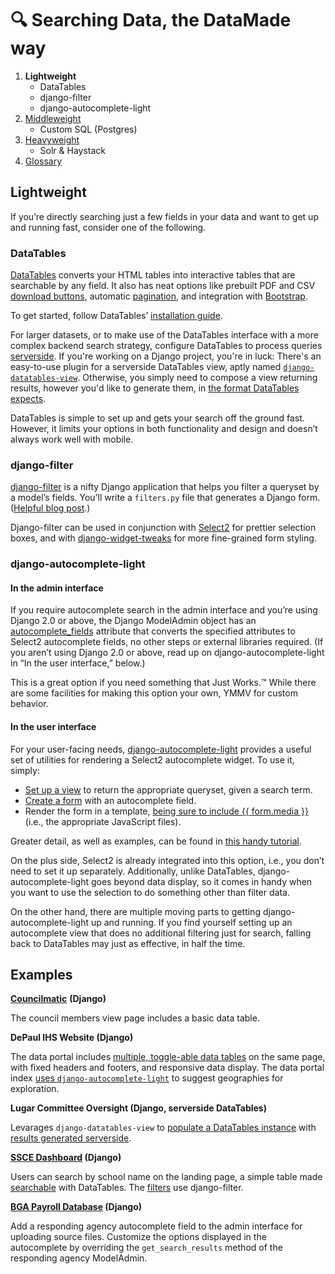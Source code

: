 # 🔍 Searching Data, the DataMade way

1. **Lightweight**
    - DataTables
    - django-filter
    - django-autocomplete-light
2. [Middleweight](02-middleweight.md)
    - Custom SQL (Postgres)
3. [Heavyweight](03-heavyweight.md)
   - Solr & Haystack
4. [Glossary](glossary.md)

## Lightweight

If you’re directly searching just a few fields in your data and want to get up and running fast, consider one of the following.

### DataTables

[DataTables](https://datatables.net/) converts your HTML tables into interactive tables that are searchable by any field. It also has neat options like prebuilt PDF and CSV [download buttons](https://datatables.net/extensions/buttons/examples/initialisation/export.html), automatic [pagination](https://datatables.net/reference/option/paging), and integration with [Bootstrap](https://datatables.net/examples/styling/bootstrap4).

To get started, follow DataTables’ [installation guide](https://datatables.net/manual/installation).

For larger datasets, or to make use of the DataTables interface with a more complex backend search strategy, configure DataTables to process queries [serverside](https://datatables.net/manual/server-side). If you're working on a Django project, you're in luck: There's an easy-to-use plugin for a serverside DataTables view, aptly named [`django-datatables-view`](https://pypi.org/project/django-datatables-view/). Otherwise, you simply need to compose a view returning results, however you'd like to generate them, in [the format DataTables expects](https://datatables.net/manual/server-side#Example-data).

DataTables is simple to set up and gets your search off the ground fast. However, it limits your options in both functionality and design and doesn’t always work well with mobile.

### django-filter

[django-filter](https://django-filter.readthedocs.io/en/master/) is a nifty Django application that helps you filter a queryset by a model’s fields. You’ll write a `filters.py` file that generates a Django form. ([Helpful blog post](https://simpleisbetterthancomplex.com/tutorial/2016/11/28/how-to-filter-querysets-dynamically.html).)

Django-filter can be used in conjunction with [Select2](https://select2.org/) for prettier selection boxes, and with [django-widget-tweaks](https://github.com/jazzband/django-widget-tweaks) for more fine-grained form styling.

### django-autocomplete-light

#### In the admin interface

If you require autocomplete search in the admin interface and you’re using Django 2.0 or above, the Django ModelAdmin object has an [autocomplete_fields](https://docs.djangoproject.com/en/2.1/ref/contrib/admin/#django.contrib.admin.ModelAdmin.autocomplete_fields) attribute that converts the specified attributes to Select2 autocomplete fields, no other steps or external libraries required. (If you aren’t using Django 2.0 or above, read up on django-autocomplete-light in “In the user interface,” below.)

This is a great option if you need something that Just Works.™ While there are some facilities for making this option your own, YMMV for custom behavior.

#### In the user interface

For your user-facing needs, [django-autocomplete-light](https://django-autocomplete-light.readthedocs.io/en/master/index.html) provides a useful set of utilities for rendering a Select2 autocomplete widget. To use it, simply:

* [Set up a view](https://django-autocomplete-light.readthedocs.io/en/master/tutorial.html#create-an-autocomplete-view) to return the appropriate queryset, given a search term.
* [Create a form](https://django-autocomplete-light.readthedocs.io/en/master/tutorial.html#use-the-view-in-a-form-widget) with an autocomplete field.
* Render the form in a template, [being sure to include {{ form.media }}](https://django-autocomplete-light.readthedocs.io/en/master/tutorial.html#using-autocompletes-outside-the-admin) (i.e., the appropriate JavaScript files).

Greater detail, as well as examples, can be found in [this handy tutorial](https://django-autocomplete-light.readthedocs.io/en/master/tutorial.html).

On the plus side, Select2 is already integrated into this option, i.e., you don’t need to set it up separately. Additionally, unlike DataTables, django-autocomplete-light goes beyond data display, so it comes in handy when you want to use the selection to do something other than filter data.

On the other hand, there are multiple moving parts to getting django-autocomplete-light up and running. If you find yourself setting up an autocomplete view that does no additional filtering just for search, falling back to DataTables may just as effective, in half the time.

## Examples

**[Councilmatic](https://github.com/datamade/la-metro-councilmatic/blob/master/lametro/templates/lametro/board_members.html#L165)** **(Django)**

The council members view page includes a basic data table.

**DePaul IHS Website (Django)**

The data portal includes [multiple, toggle-able data tables](https://github.com/datamade/ihs-website-v2/blob/34966e62612b96c18235e46adf6d11d0d465548e/templates/dataportal/datatables_index.html) on the same page, with fixed headers and footers, and responsive data display. The data portal index [uses `django-autocomplete-light`](https://github.com/datamade/ihs-website-v2/pull/276) to suggest geographies for exploration.

**Lugar Committee Oversight (Django, serverside DataTables)**

Levarages `django-datatables-view` to [populate a DataTables instance](https://github.com/datamade/committee-oversight/blob/02a8c9b35ff4f7022a6e133d8c0ddef81a716427/committeeoversightapp/templates/list.html) with [results generated serverside](https://github.com/datamade/committee-oversight/blob/082e64351282c0645117dc44dd46d615ca1f9523/committeeoversightapp/views.py#L73-L105).

**[SSCE Dashboard](https://github.com/datamade/cps-ssce-dashboard) (Django)**

Users can search by school name on the landing page, a simple table made [searchable](https://github.com/datamade/cps-ssce-dashboard/blob/master/cps_app/templates/cps_app/search.html#L123) with DataTables. The [filters](https://github.com/datamade/cps-ssce-dashboard/blob/master/cps_app/filters.py) use django-filter.

**[BGA Payroll Database](https://github.com/datamade/bga-payroll/blob/9de0f4c02fde86038ee109288ab663d64c7fdf7b/data_import/admin.py) (Django)**

Add a responding agency autocomplete field to the admin interface for uploading source files. Customize the options displayed in the autocomplete by overriding the `get_search_results` method of the responding agency ModelAdmin.
